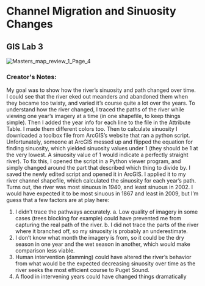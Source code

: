 # Channel Migration and Sinuosity Changes
## GIS Lab 3

![Masters_map_review_1_Page_4](https://user-images.githubusercontent.com/45399983/133866641-c186c60c-5338-4160-98c6-0f92dd15049f.png)

### Creator's Notes:
My goal was to show how the river’s sinuosity and path changed over time. I could
see that the river eked out meanders and abandoned them when they became too twisty, and varied it’s
course quite a lot over the years.
To understand how the river changed, I traced the paths of the river while viewing one year’s imagery at
a time (in one shapefile, to keep things simple). Then I added the year info for each line to the file in the
Attribute Table. I made them different colors too. Then to calculate sinuosity I downloaded a toolbox file
from ArcGIS’s website that ran a python script. Unfortunately, someone at ArcGIS messed up and
flipped the equation for finding sinuosity, which yielded sinuosity values under 1 (they should be 1 at
the very lowest. A sinuosity value of 1 would indicate a perfectly straight river). To fix this, I opened the
script in a Python viewer program, and simply changed around the part that described which thing to
divide by. I saved the newly edited script and opened it in ArcGIS. I applied it to my river channel
shapefile, which calculated the sinuosity for each year’s path. Turns out, the river was most sinuous in
1940, and least sinuous in 2002. I would have expected it to be most sinuous in 1867 and least in 2009,
but I’m guess that a few factors are at play here:
1. I didn’t trace the pathways accurately.
a. Low quality of imagery in some cases (trees blocking for example) could have prevented
me from capturing the real path of the river.
b. I did not trace the parts of the river where it branched off, so my sinuosity is probably an
underestimate.
2. I don’t know what month the imagery is from, so it could be the dry season in one year and the
wet season in another, which would make comparison less viable.
3. Human intervention (damming) could have altered the river’s behavior from what would be the
expected decreasing sinuosity over time as the river seeks the most efficient course to Puget
Sound.
4. A flood in intervening years could have changed things dramatically
